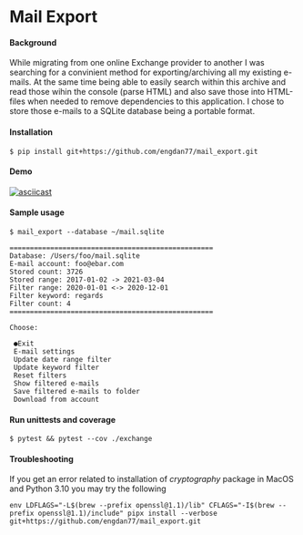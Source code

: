 # Mail Export

#### Background

While migrating from one online Exchange provider to another I was searching for a convinient method for exporting/archiving all my existing e-mails.
At the same time being able to easily search within this archive and read those wihin the console (parse HTML) and also save those into HTML-files when needed to remove dependencies to this application.
I chose to store those e-mails to a SQLite database being a portable format.

#### Installation

```shell
$ pip install git+https://github.com/engdan77/mail_export.git
```

#### Demo

[![asciicast](https://asciinema.org/a/b4gPeoUZn342aqhYPRvWlDrW3.svg)](https://asciinema.org/a/b4gPeoUZn342aqhYPRvWlDrW3)

#### Sample usage

```shell
$ mail_export --database ~/mail.sqlite

==================================================
Database: /Users/foo/mail.sqlite
E-mail account: foo@ebar.com
Stored count: 3726
Stored range: 2017-01-02 -> 2021-03-04
Filter range: 2020-01-01 <-> 2020-12-01
Filter keyword: regards
Filter count: 4
==================================================

Choose:

 ●Exit
 E-mail settings
 Update date range filter
 Update keyword filter
 Reset filters
 Show filtered e-mails
 Save filtered e-mails to folder
 Download from account
```



#### Run unittests and coverage

```shell script
$ pytest && pytest --cov ./exchange
```

#### Troubleshooting

If you get an error related to installation of _cryptography_ package in MacOS and Python 3.10 you may try the following

```shell
env LDFLAGS="-L$(brew --prefix openssl@1.1)/lib" CFLAGS="-I$(brew --prefix openssl@1.1)/include" pipx install --verbose git+https://github.com/engdan77/mail_export.git
```